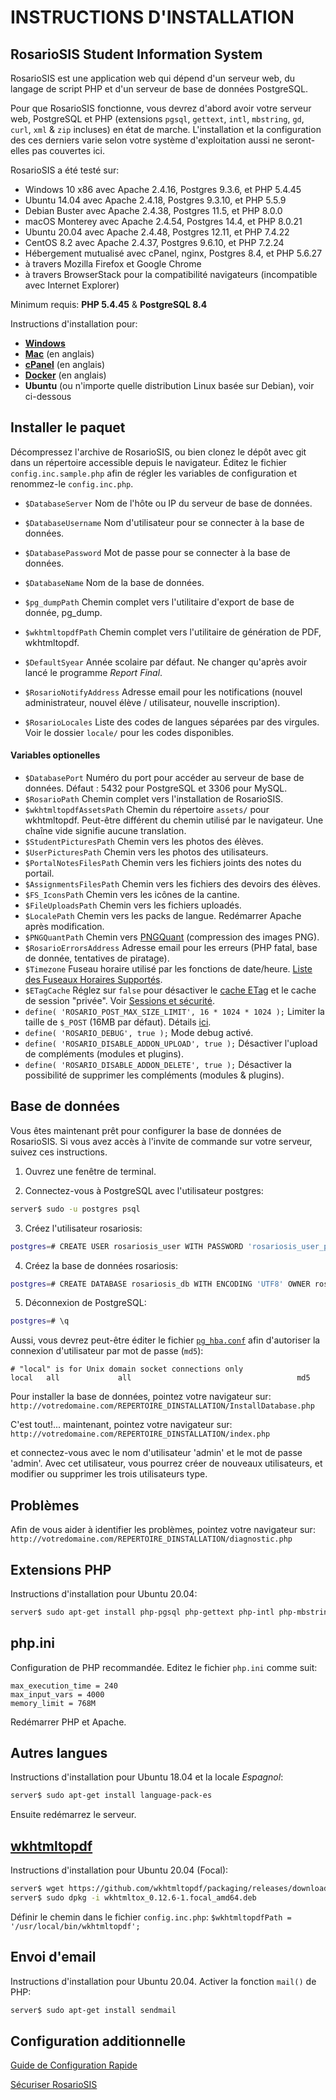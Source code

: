# INSTRUCTIONS D'INSTALLATION

## RosarioSIS Student Information System

RosarioSIS est une application web qui dépend d'un serveur web, du langage de script PHP et d'un serveur de base de données PostgreSQL.

Pour que RosarioSIS fonctionne, vous devrez d'abord avoir votre serveur web, PostgreSQL et PHP (extensions `pgsql`, `gettext`, `intl`, `mbstring`, `gd`, `curl`, `xml` & `zip` incluses) en état de marche. L'installation et la configuration des ces derniers varie selon votre système d'exploitation aussi ne seront-elles pas couvertes ici.

RosarioSIS a été testé sur:

- Windows 10 x86 avec Apache 2.4.16, Postgres 9.3.6, et PHP 5.4.45
- Ubuntu 14.04 avec Apache 2.4.18, Postgres 9.3.10, et PHP 5.5.9
- Debian Buster avec Apache 2.4.38, Postgres 11.5, et PHP 8.0.0
- macOS Monterey avec Apache 2.4.54, Postgres 14.4, et PHP 8.0.21
- Ubuntu 20.04 avec Apache 2.4.48, Postgres 12.11, et PHP 7.4.22
- CentOS 8.2 avec Apache 2.4.37, Postgres 9.6.10, et PHP 7.2.24
- Hébergement mutualisé avec cPanel, nginx, Postgres 8.4, et PHP 5.6.27
- à travers Mozilla Firefox et Google Chrome
- à travers BrowserStack pour la compatibilité navigateurs (incompatible avec Internet Explorer)

Minimum requis: **PHP 5.4.45** & **PostgreSQL 8.4**

Instructions d'installation pour:

- [**Windows**](https://gitlab.com/francoisjacquet/rosariosis/wikis/Installer-RosarioSIS-sur-Windows)
- [**Mac**](https://gitlab.com/francoisjacquet/rosariosis/-/wikis/How-to-install-RosarioSIS-on-Mac-(macOS,-OS-X)) (en anglais)
- [**cPanel**](https://gitlab.com/francoisjacquet/rosariosis/wikis/How-to-install-RosarioSIS-on-cPanel) (en anglais)
- [**Docker**](https://github.com/francoisjacquet/docker-rosariosis) (en anglais)
- **Ubuntu** (ou n'importe quelle distribution Linux basée sur Debian), voir ci-dessous


Installer le paquet
-------------------

Décompressez l'archive de RosarioSIS, ou bien clonez le dépôt avec git dans un répertoire accessible depuis le navigateur. Éditez le fichier `config.inc.sample.php` afin de régler les variables de configuration et renommez-le `config.inc.php`.

- `$DatabaseServer` Nom de l'hôte ou IP du serveur de base de données.
- `$DatabaseUsername` Nom d'utilisateur pour se connecter à la base de données.
- `$DatabasePassword` Mot de passe pour se connecter à la base de données.
- `$DatabaseName` Nom de la base de données.

- `$pg_dumpPath` Chemin complet vers l'utilitaire d'export de base de donnée, pg_dump.
- `$wkhtmltopdfPath` Chemin complet vers l'utilitaire de génération de PDF, wkhtmltopdf.

- `$DefaultSyear` Année scolaire par défaut. Ne changer qu'après avoir lancé le programme _Report Final_.
- `$RosarioNotifyAddress` Adresse email pour les notifications (nouvel administrateur, nouvel élève / utilisateur, nouvelle inscription).
- `$RosarioLocales` Liste des codes de langues séparées par des virgules. Voir le dossier `locale/` pour les codes disponibles.

#### Variables optionelles

- `$DatabasePort` Numéro du port pour accéder au serveur de base de données. Défaut : 5432 pour PostgreSQL et 3306 pour MySQL.
- `$RosarioPath` Chemin complet vers l'installation de RosarioSIS.
- `$wkhtmltopdfAssetsPath` Chemin du répertoire `assets/` pour wkhtmltopdf. Peut-être différent du chemin utilisé par le navigateur. Une chaîne vide signifie aucune translation.
- `$StudentPicturesPath` Chemin vers les photos des élèves.
- `$UserPicturesPath` Chemin vers les photos des utilisateurs.
- `$PortalNotesFilesPath` Chemin vers les fichiers joints des notes du portail.
- `$AssignmentsFilesPath` Chemin vers les fichiers des devoirs des élèves.
- `$FS_IconsPath` Chemin vers les icônes de la cantine.
- `$FileUploadsPath` Chemin vers les fichiers uploadés.
- `$LocalePath` Chemin vers les packs de langue. Redémarrer Apache après modification.
- `$PNGQuantPath` Chemin vers [PNGQuant](https://pngquant.org/) (compression des images PNG).
- `$RosarioErrorsAddress` Adresse email pour les erreurs (PHP fatal, base de donnée, tentatives de piratage).
- `$Timezone` Fuseau horaire utilisé par les fonctions de date/heure. [Liste des Fuseaux Horaires Supportés](http://php.net/manual/fr/timezones.php).
- `$ETagCache` Réglez sur `false` pour désactiver le [cache ETag](https://fr.wikipedia.org/wiki/Balise-entit%C3%A9_ETag_HTTP) et le cache de session "privée". Voir [Sessions et sécurité](https://secure.php.net/manual/fr/session.security.php).
- `define( 'ROSARIO_POST_MAX_SIZE_LIMIT', 16 * 1024 * 1024 );` Limiter la taille de `$_POST` (16MB par défaut). Détails [ici](https://gitlab.com/francoisjacquet/rosariosis/-/blob/mobile/Warehouse.php#L290).
- `define( 'ROSARIO_DEBUG', true );` Mode debug activé.
- `define( 'ROSARIO_DISABLE_ADDON_UPLOAD', true );` Désactiver l'upload de compléments (modules et plugins).
- `define( 'ROSARIO_DISABLE_ADDON_DELETE', true );` Désactiver la possibilité de supprimer les compléments (modules & plugins).


Base de données
---------------

Vous êtes maintenant prêt pour configurer la base de données de RosarioSIS. Si vous avez accès à l'invite de commande sur votre serveur, suivez ces instructions.

1. Ouvrez une fenêtre de terminal.

2. Connectez-vous à PostgreSQL avec l'utilisateur postgres:
```bash
server$ sudo -u postgres psql
```
3. Créez l'utilisateur rosariosis:
```bash
postgres=# CREATE USER rosariosis_user WITH PASSWORD 'rosariosis_user_password';
```
4. Créez la base de données rosariosis:
```bash
postgres=# CREATE DATABASE rosariosis_db WITH ENCODING 'UTF8' OWNER rosariosis_user;
```
5. Déconnexion de PostgreSQL:
```bash
postgres=# \q
```

Aussi, vous devrez peut-être éditer le fichier [`pg_hba.conf`](http://www.postgresql.org/docs/current/static/auth-pg-hba-conf.html) afin d'autoriser la connexion d'utilisateur par mot de passe (`md5`):
```
# "local" is for Unix domain socket connections only
local   all             all                                     md5
```

Pour installer la base de données, pointez votre navigateur sur: `http://votredomaine.com/REPERTOIRE_DINSTALLATION/InstallDatabase.php`

C'est tout!... maintenant, pointez votre navigateur sur: `http://votredomaine.com/REPERTOIRE_DINSTALLATION/index.php`

et connectez-vous avec le nom d'utilisateur 'admin' et le mot de passe 'admin'. Avec cet utilisateur, vous pourrez créer de nouveaux utilisateurs, et modifier ou supprimer les trois utilisateurs type.


Problèmes
---------

Afin de vous aider à identifier les problèmes, pointez votre navigateur sur: `http://votredomaine.com/REPERTOIRE_DINSTALLATION/diagnostic.php`


Extensions PHP
--------------

Instructions d'installation pour Ubuntu 20.04:
```bash
server$ sudo apt-get install php-pgsql php-gettext php-intl php-mbstring php-gd php-curl php-xmlrpc php-xml php-zip
```


php.ini
-------

Configuration de PHP recommandée. Editez le fichier `php.ini` comme suit:
```
max_execution_time = 240
max_input_vars = 4000
memory_limit = 768M
```
Redémarrer PHP et Apache.


Autres langues
--------------

Instructions d'installation pour Ubuntu 18.04 et la locale _Espagnol_:
```bash
server$ sudo apt-get install language-pack-es
```
Ensuite redémarrez le serveur.


[wkhtmltopdf](http://wkhtmltopdf.org/)
--------------------------------------

Instructions d'installation pour Ubuntu 20.04 (Focal):
```bash
server$ wget https://github.com/wkhtmltopdf/packaging/releases/download/0.12.6-1/wkhtmltox_0.12.6-1.focal_amd64.deb
server$ sudo dpkg -i wkhtmltox_0.12.6-1.focal_amd64.deb
```

Définir le chemin dans le fichier `config.inc.php`:
    `$wkhtmltopdfPath = '/usr/local/bin/wkhtmltopdf';`


Envoi d'email
-------------

Instructions d'installation pour Ubuntu 20.04. Activer la fonction `mail()` de PHP:
```bash
server$ sudo apt-get install sendmail
```


Configuration additionnelle
---------------------------

[Guide de Configuration Rapide](https://www.rosariosis.org/fr/quick-setup-guide/)

[Sécuriser RosarioSIS](https://gitlab.com/francoisjacquet/rosariosis/-/wikis/Secure-RosarioSIS)
